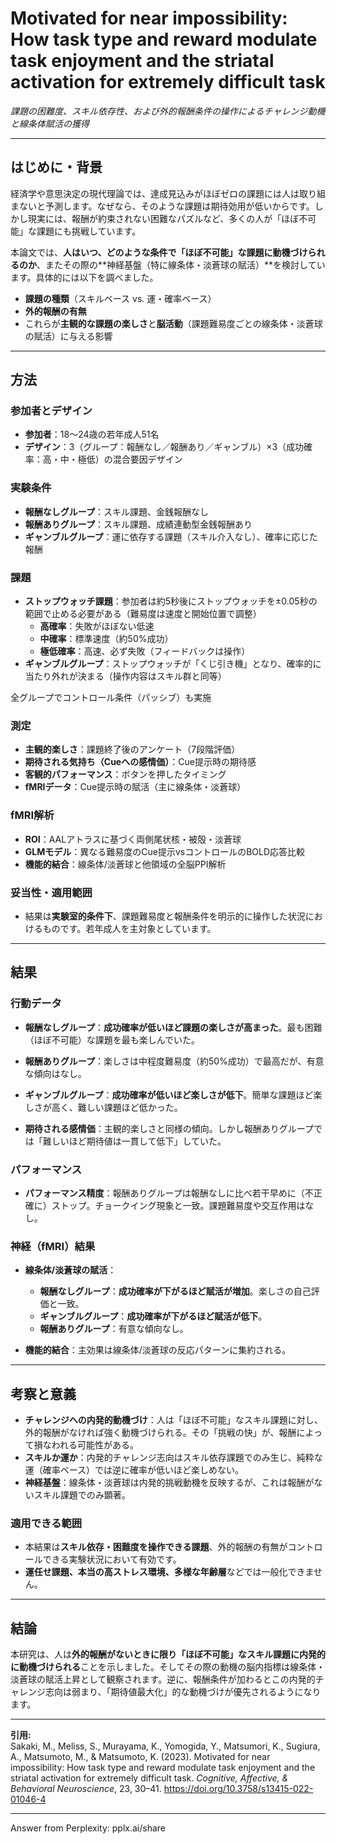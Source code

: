 <!-- META
{"title":"Motivated for near impossibility: How task type and reward modulate task enjoyment and the striatal activation for extremely difficult task","link":"https://link.springer.com/article/10.3758/s13415-022-01046-4","media":"academic","tags":["motivation","psychology","difficulty"],"short":{"ja":"課題の困難度、スキル依存性、および外的報酬条件の操作によるチャレンジ動機と線条体賦活の獲得","en":"Earned Challenge-Based Motivation and Striatal Activation by Manipulating Task Difficulty, Skill Dependency, and Extrinsic Reward Contexts"},"importance":3,"hasPage":true,"createdAt":1747117592.865,"updatedAt":1747117592.865}
META -->

# Motivated for near impossibility: How task type and reward modulate task enjoyment and the striatal activation for extremely difficult task

*課題の困難度、スキル依存性、および外的報酬条件の操作によるチャレンジ動機と線条体賦活の獲得*

---

## はじめに・背景

経済学や意思決定の現代理論では、達成見込みがほぼゼロの課題には人は取り組まないと予測します。なぜなら、そのような課題は期待効用が低いからです。しかし現実には、報酬が約束されない困難なパズルなど、多くの人が「ほぼ不可能」な課題にも挑戦しています。

本論文では、**人はいつ、どのような条件で「ほぼ不可能」な課題に動機づけられるのか**、またその際の**神経基盤（特に線条体・淡蒼球の賦活）**を検討しています。具体的には以下を調べました。
- **課題の種類**（スキルベース vs. 運・確率ベース）
- **外的報酬の有無**
- これらが**主観的な課題の楽しさ**と**脳活動**（課題難易度ごとの線条体・淡蒼球の賦活）に与える影響

---

## 方法

### 参加者とデザイン

- **参加者**：18〜24歳の若年成人51名
- **デザイン**：3（グループ：報酬なし／報酬あり／ギャンブル）×3（成功確率：高・中・極低）の混合要因デザイン

### 実験条件

- **報酬なしグループ**：スキル課題、金銭報酬なし
- **報酬ありグループ**：スキル課題、成績連動型金銭報酬あり
- **ギャンブルグループ**：運に依存する課題（スキル介入なし）、確率に応じた報酬

### 課題

- **ストップウォッチ課題**：参加者は約5秒後にストップウォッチを±0.05秒の範囲で止める必要がある（難易度は速度と開始位置で調整）
    - **高確率**：失敗がほぼない低速
    - **中確率**：標準速度（約50%成功）
    - **極低確率**：高速、必ず失敗（フィードバックは操作）
- **ギャンブルグループ**：ストップウォッチが「くじ引き機」となり、確率的に当たり外れが決まる（操作内容はスキル群と同等）

全グループでコントロール条件（パッシブ）も実施

### 測定

- **主観的楽しさ**：課題終了後のアンケート（7段階評価）
- **期待される気持ち（Cueへの感情価）**：Cue提示時の期待感
- **客観的パフォーマンス**：ボタンを押したタイミング
- **fMRIデータ**：Cue提示時の賦活（主に線条体・淡蒼球）

### fMRI解析

- **ROI**：AALアトラスに基づく両側尾状核・被殻・淡蒼球
- **GLMモデル**：異なる難易度のCue提示vsコントロールのBOLD応答比較
- **機能的結合**：線条体/淡蒼球と他領域の全脳PPI解析

### 妥当性・適用範囲

- 結果は**実験室的条件下**、課題難易度と報酬条件を明示的に操作した状況におけるものです。若年成人を主対象としています。

---

## 結果

### 行動データ

- **報酬なしグループ**：**成功確率が低いほど課題の楽しさが高まった**。最も困難（ほぼ不可能）な課題を最も楽しんでいた。
- **報酬ありグループ**：楽しさは中程度難易度（約50%成功）で最高だが、有意な傾向はなし。
- **ギャンブルグループ**：**成功確率が低いほど楽しさが低下**。簡単な課題ほど楽しさが高く、難しい課題ほど低かった。

- **期待される感情価**：主観的楽しさと同様の傾向。しかし報酬ありグループでは「難しいほど期待値は一貫して低下」していた。

### パフォーマンス

- **パフォーマンス精度**：報酬ありグループは報酬なしに比べ若干早めに（不正確に）ストップ。チョークイング現象と一致。課題難易度や交互作用はなし。

### 神経（fMRI）結果

- **線条体/淡蒼球の賦活**：
    - **報酬なしグループ**：**成功確率が下がるほど賦活が増加**。楽しさの自己評価と一致。
    - **ギャンブルグループ**：**成功確率が下がるほど賦活が低下**。
    - **報酬ありグループ**：有意な傾向なし。

- **機能的結合**：主効果は線条体/淡蒼球の反応パターンに集約される。

---

## 考察と意義

- **チャレンジへの内発的動機づけ**：人は「ほぼ不可能」なスキル課題に対し、外的報酬がなければ強く動機づけられる。その「挑戦の快」が、報酬によって損なわれる可能性がある。
- **スキルか運か**：内発的チャレンジ志向はスキル依存課題でのみ生じ、純粋な運（確率ベース）では逆に確率が低いほど楽しめない。
- **神経基盤**：線条体・淡蒼球は内発的挑戦動機を反映するが、これは報酬がないスキル課題でのみ顕著。

### 適用できる範囲

- 本結果は**スキル依存・困難度を操作できる課題**、外的報酬の有無がコントロールできる実験状況において有効です。
- **運任せ課題、本当の高ストレス環境、多様な年齢層**などでは一般化できません。

---

## 結論

本研究は、人は**外的報酬がないときに限り「ほぼ不可能」なスキル課題に内発的に動機づけられる**ことを示しました。そしてその際の動機の脳内指標は線条体・淡蒼球の賦活上昇として観察されます。逆に、報酬条件が加わるとこの内発的チャレンジ志向は弱まり、「期待値最大化」的な動機づけが優先されるようになります。

---

**引用:**  
Sakaki, M., Meliss, S., Murayama, K., Yomogida, Y., Matsumori, K., Sugiura, A., Matsumoto, M., & Matsumoto, K. (2023). Motivated for near impossibility: How task type and reward modulate task enjoyment and the striatal activation for extremely difficult task. *Cognitive, Affective, & Behavioral Neuroscience*, 23, 30–41. https://doi.org/10.3758/s13415-022-01046-4

---
Answer from Perplexity: pplx.ai/share